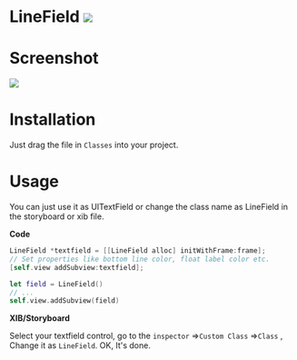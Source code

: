 # LineField ![](https://img.shields.io/badge/license-GPL%203.0-blue.svg)

# Screenshot

![](http://7xlzdc.com1.z0.glb.clouddn.com/LineField.gif)

# Installation

Just drag the file in `Classes` into your project.

# Usage

You can just use it as UITextField or change the class name as LineField in the storyboard or xib file.

**Code**

```objective-c
LineField *textfield = [[LineField alloc] initWithFrame:frame];
// Set properties like bottom line color, float label color etc.
[self.view addSubview:textfield];
```

```swift
let field = LineField()
// ...
self.view.addSubview(field)
```

**XIB/Storyboard**

Select your textfield control, go to the `inspector` =>`Custom Class` =>`Class` , Change it as `LineField`. OK, It's done.